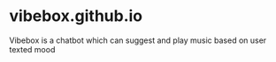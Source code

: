 # vibebox.github.io
Vibebox is a chatbot which can suggest and play music based on user texted mood
